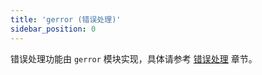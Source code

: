 ```yaml
---
title: 'gerror (错误处理)'
sidebar_position: 0
---
```


错误处理功能由 `gerror` 模块实现，具体请参考 [错误处理](output/goframe-v1.15-md/核心组件/错误处理) 章节。
